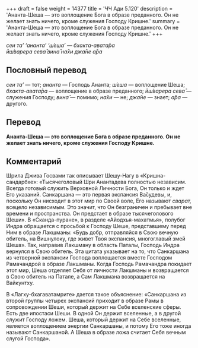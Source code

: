 +++
draft = false
weight = 14377
title = 'ЧЧ Ади 5.120'
description = 'Ананта-Шеша — это воплощение Бога в образе преданного. Он не желает знать ничего, кроме служения Господу Кришне.'
summary = 'Ананта-Шеша — это воплощение Бога в образе преданного. Он не желает знать ничего, кроме служения Господу Кришне.'
+++

_сеи та’ ‘ананта’ ‘ш́еша’ — бхакта-авата̄ра  
ӣш́варера сева̄ вина̄ на̄хи джа̄не а̄ра_

## Пословный перевод

_сеи_ _та’_ — тот; _ананта_ — Господь Ананта; _ш́еша_ — воплощение Шеша; _бхакта_\-_авата̄ра_ — воплощение в образе преданного; _ӣш́варера_ _сева̄_ — служения Господу; _вина̄_ — помимо; _на̄хи_ — не; _джа̄не_ — знает; _а̄ра_ — другого.

## Перевод

**Ананта-Шеша — это воплощение Бога в образе преданного. Он не желает знать ничего, кроме служения Господу Кришне.**

## Комментарий

Шрила Джива Госвами так описывает Шешу-Нагу в «Кришна-сандарбхе»: «Тысячеголовый Шри Анантадева полностью независим. Всегда готовый служить Верховной Личности Бога, Он только и ждет Его указаний. Санкаршана — это первая экспансия Ва̄судевы, и, поскольку Он нисходит в этот мир по Своей воле, Его называют _сварат,_ всецело независимым. Это значит, что Он безграничен и пребывает вне времени и пространства. Он предстает в образе тысячеголового Шеши». В «Сканда-пуране», в разделе «Айодхья-махатмья», полубог Индра обращается с просьбой к Господу Шеше, представшему перед Ним в образе Лакшманы: «Будь добр, отправляйся в Свою вечную обитель, на Вишнулоку, где живет Твоя экспансия, многоглавый змей Шеша». Так, направив Лакшману в область Паталы, Господь Индра вернулся в Свою обитель. Эта цитата указывает на то, что Санкаршана из четверной экспансии Господа воплощается вместе Господом Рамачандрой в образе Лакшманы. Когда Господь Рамачандра покидает этот мир, Шеша отделяет Себя от личности Лакшманы и возвращается в Свою обитель на Патале, а Сам Лакшмана возвращается на Вайкунтху.

В «Лагху-бхагаватамрите» дается такое объяснение: «Санкаршана из второй группы четырех экспансий приходит в образе Рамы в сопровождении Шеши, который держит на Себе вселенские сферы. Есть две ипостаси Шеши. В одной Он держит вселенные, а в другой служит Господу ложем. Шеша, который держит на Себе вселенные, является воплощением энергии Санкаршаны, и потому Его тоже иногда называют Санкаршаной. А Шеша в образе ложа считает Себя вечным слугой Господа».
